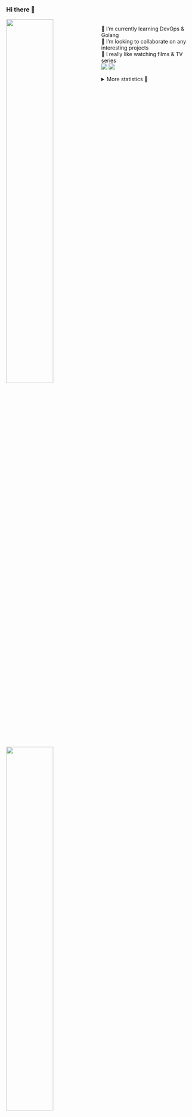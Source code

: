 ### Hi there 👋


[<img align="left" width="50%" src="https://github-readme-stats.vercel.app/api?username=rufusnufus&hide=issues&show_icons=true&count_private=true&theme=transparent&title_color=FF6F40&text_color=FBF9F8&icon_color=F48242&hide_border=true&hide_title=true#gh-dark-mode-only">](https://metrics.lecoq.io/rufusnufus#gh-dark-mode-only)
[<img align="left" width="50%" src="https://github-readme-stats.vercel.app/api?username=rufusnufus&hide=issues&show_icons=true&count_private=true&theme=transparent&title_color=FF6533&text_color=4D4644&icon_color=FF8038&hide_border=true&hide_title=true#gh-light-mode-only">](https://metrics.lecoq.io/rufusnufus#gh-light-mode-only)

<p>
  <br>
  🌱 I’m currently learning DevOps & Golang</br>
  👯 I’m looking to collaborate on any interesting projects</br>
  🎥 I really like watching films & TV series</br>
  <a href="https://linkedin.com/in/rufusnufus"><img src="https://img.shields.io/badge/linkedin-0077B5.svg?style=for-the-badge&logo=linkedin&logoColor=white"/></a>
  <a href="https://t.me/nufusrufus"><img src="https://img.shields.io/badge/-telegram-black?style=for-the-badge&color=blue&logo=telegram"/></a>
</p>

<p text-align="left">
<details>
  <summary>More statistics 👀</summary><br/>

<!--START_SECTION:waka-->
![Code Time](http://img.shields.io/badge/Code%20Time-765%20hrs%202%20mins-blue)

![Profile Views](http://img.shields.io/badge/Profile%20Views-0-blue)

**I'm an Early 🐤** 

```text
🌞 Morning                237 commits         ███░░░░░░░░░░░░░░░░░░░░░░   12.37 % 
🌆 Daytime                1063 commits        ██████████████░░░░░░░░░░░   55.48 % 
🌃 Evening                411 commits         █████░░░░░░░░░░░░░░░░░░░░   21.45 % 
🌙 Night                  205 commits         ███░░░░░░░░░░░░░░░░░░░░░░   10.70 % 
```
📅 **I'm Most Productive on Tuesday** 

```text
Monday                   302 commits         ████░░░░░░░░░░░░░░░░░░░░░   15.76 % 
Tuesday                  438 commits         ██████░░░░░░░░░░░░░░░░░░░   22.86 % 
Wednesday                309 commits         ████░░░░░░░░░░░░░░░░░░░░░   16.13 % 
Thursday                 134 commits         ██░░░░░░░░░░░░░░░░░░░░░░░   06.99 % 
Friday                   316 commits         ████░░░░░░░░░░░░░░░░░░░░░   16.49 % 
Saturday                 198 commits         ███░░░░░░░░░░░░░░░░░░░░░░   10.33 % 
Sunday                   219 commits         ███░░░░░░░░░░░░░░░░░░░░░░   11.43 % 
```


📊 **This Week I Spent My Time On** 

```text
💬 Programming Languages: 
No Activity Tracked This Week

🔥 Editors: 
No Activity Tracked This Week
```

**I Mostly Code in Python** 

```text
Python                   10 repos            ███████░░░░░░░░░░░░░░░░░░   27.78 % 
HTML                     3 repos             ██░░░░░░░░░░░░░░░░░░░░░░░   08.33 % 
Java                     3 repos             ██░░░░░░░░░░░░░░░░░░░░░░░   08.33 % 
Shell                    2 repos             █░░░░░░░░░░░░░░░░░░░░░░░░   05.56 % 
Mustache                 2 repos             █░░░░░░░░░░░░░░░░░░░░░░░░   05.56 % 
```




 Last Updated on 01/07/2025 01:05:28 UTC
<!--END_SECTION:waka-->

</details>
</p>
